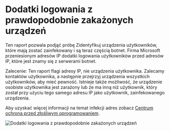 <properties
    pageTitle="Dodatki logowania z prawdopodobnie zakażonych urządzeń"
    description="Raport, który zawiera znak w prób, które zostały wykonane z urządzeń, na których może działać niektóre przed złośliwym oprogramowaniem (złośliwego oprogramowania)."
    services="active-directory"
    documentationCenter=""
    authors="SSalahAhmed"
    manager="gchander"
    editor=""/>

<tags
    ms.service="active-directory"
    ms.workload="identity"
    ms.tgt_pltfrm="na"
    ms.devlang="na"
    ms.topic="article"
    ms.date="03/04/2016"
    ms.author="saah;kenhoff"/>


# <a name="sign-ins-from-possibly-infected-devices"></a>Dodatki logowania z prawdopodobnie zakażonych urządzeń
Ten raport pozwala podjąć próbę Zidentyfikuj urządzenia użytkowników, które mają zostać zainfekowany i są teraz częścią botnet. Firma Microsoft przeniesionym adresów IP dodatki logowania użytkowników przed adresów IP, które jest znamy się z serwerami botnet.

Zalecenie: Ten raport flagi adresy IP, nie urządzenia użytkownika. Zalecamy kontaktów użytkownika, a następnie przejrzyj urządzenia wszystkich użytkowników, aby mieć pewność. Istnieje także możliwość, że urządzenie osobiste użytkownika jest zarażony lub że ma inną niż użytkownik, który został przy użyciu tego samego adresu IP jako użytkownik, zainfekowanego urządzenia.

Aby uzyskać więcej informacji na temat infekcji adres zobacz [Centrum ochrona przed złośliwym oprogramowaniem](http://go.microsoft.com/fwlink/?linkid=335773).

![Dodatki logowania z prawdopodobnie zakażonych urządzeń](./media/active-directory-reporting-sign-ins-from-possibly-infected-devices/signInsFromPossiblyInfectedDevices.PNG)
